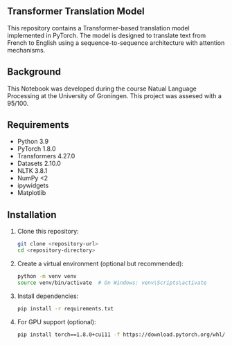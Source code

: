 ## Transformer Translation Model
This repository contains a Transformer-based translation model implemented in PyTorch. The model is designed to translate text from French to English using a sequence-to-sequence architecture with attention mechanisms.

## Background
This Notebook was developed during the course Natual Language Processing at the University of Groningen.
This project was assesed with a 95/100.

## Requirements

- Python 3.9
- PyTorch 1.8.0
- Transformers 4.27.0
- Datasets 2.10.0
- NLTK 3.8.1
- NumPy <2
- ipywidgets
- Matplotlib

## Installation

1. Clone this repository:
   ```bash
   git clone <repository-url>
   cd <repository-directory>
   ```

2. Create a virtual environment (optional but recommended):
   ```bash
   python -m venv venv
   source venv/bin/activate  # On Windows: venv\Scripts\activate
   ```

3. Install dependencies:
   ```bash
   pip install -r requirements.txt
   ```

4. For GPU support (optional):
   ```bash
   pip install torch==1.8.0+cu111 -f https://download.pytorch.org/whl/torch_stable.html
   ```